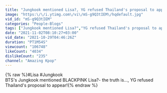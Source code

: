 ```yaml
---
title: "Jungkook mentioned Lisa?, YG refused Thailand's proposal to appear"
image: "https:\/\/i.ytimg.com\/vi\/mS-g9Q3tIEM\/hqdefault.jpg"
vid_id: "mS-g9Q3tIEM"
categories: "People-Blogs"
tags: ["Jungkook mentioned Lisa?","YG refused Thailand's proposal to appear","jungkook lisa"]
date: "2021-11-02T08:10:27+03:00"
vid_date: "2021-10-29T04:46:26Z"
duration: "PT1M54S"
viewcount: "106748"
likeCount: "4034"
dislikeCount: "235"
channel: "Amazing Kpop"
---
```

{% raw %}#Lisa #Jungkook<br />BTS's Jungkook mentioned BLACKPINK Lisa?- the truth is..., YG refused Thailand's proposal to appear!{% endraw %}
